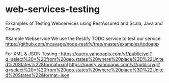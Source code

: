 # web-services-testing
Exxamples of Testing Webservices using RestAssured and Scala, Java and Groovy

#Sample Webservice
We use the Restify TODO service to test our service.
https://github.com/mcavage/node-restify/tree/master/examples/todoapp

For XML & JSON Testing : 
https://query.yahooapis.com/v1/public/yql?q=select%20*%20from%20geo.states%20where%20place%3D%22United%20States%22&format=xml
https://query.yahooapis.com/v1/public/yql?q=select%20*%20from%20geo.states%20where%20place%3D%22United%20States%22&format=json


